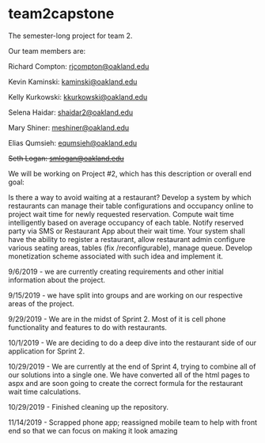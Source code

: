# team2capstone
The semester-long project for team 2.

Our team members are:

Richard Compton: rjcompton@oakland.edu

Kevin Kaminski: kaminski@oakland.edu

Kelly Kurkowski: kkurkowski@oakland.edu

Selena Haidar: shaidar2@oakland.edu

Mary Shiner: meshiner@oakland.edu

Elias Qumsieh: equmsieh@oakland.edu

~~Seth Logan: smlogan@oakland.edu~~

We will be working on Project #2, which has this description or overall end goal:

Is there a way to avoid waiting at a restaurant? Develop a system by which restaurants can manage their table configurations and occupancy online to project wait time for newly requested reservation. Compute wait time intelligently based on average occupancy of each table. Notify reserved party via SMS or Restaurant App about their wait time. Your system shall have the ability to register a restaurant, allow restaurant admin configure various seating areas, tables (fix /reconfigurable), manage queue. Develop monetization scheme associated with such idea and implement it.

9/6/2019 - we are currently creating requirements and other initial information about the project.

9/15/2019 - we have split into groups and are working on our respective areas of the project.

9/29/2019 - We are in the midst of Sprint 2. Most of it is cell phone functionality and features to do with restaurants.

10/1/2019 - We are deciding to do a deep dive into the restaurant side of our application for Sprint 2.

10/29/2019 - We are currently at the end of Sprint 4, trying to combine all of our solutions into a single one. We have converted all of the html pages to aspx and are soon going to create the correct formula for the restaurant wait time calculations.

10/29/2019 - Finished cleaning up the repository.

11/14/2019 - Scrapped phone app; reassigned mobile team to help with front end so that we can focus on making it look amazing

